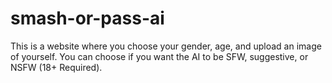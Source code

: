 # smash-or-pass-ai

This is a website where you choose your gender, age, and upload an image of yourself. You can choose if you want the AI to be SFW, suggestive, or NSFW (18+ Required).
